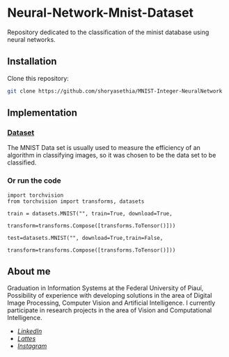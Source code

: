 # Neural-Network-Mnist-Dataset
Repository dedicated to the classification of the minist database using neural networks.

## Installation

Clone this repository:

```bash
git clone https://github.com/shoryasethia/MNIST-Integer-NeuralNetwork
```

## Implementation

### [Dataset](https://www.tensorflow.org/datasets/catalog/mnist)

The MNIST Data set is usually used to measure the efficiency of an algorithm in classifying images, so it was chosen to be the data set to be classified.
### Or run the code
```
import torchvision
from torchvision import transforms, datasets

train = datasets.MNIST("", train=True, download=True,
                       transform=transforms.Compose([transforms.ToTensor()]))

test=datasets.MNIST("", download=True,train=False,
                    transform=transforms.Compose([transforms.ToTensor()]))
```



## About me

Graduation in Information Systems at the Federal University of Piauí, Possibility of experience with developing solutions in the area of Digital Image Processing, Computer Vision and Artificial Intelligence. I currently participate in research projects in the area of Vision and Computational Intelligence.

- [*LinkedIn*](https://www.linkedin.com/in/ryan-sales-2b10141a6/)
- [*Lattes*](http://lattes.cnpq.br/6944781068896428)
- [*Instagram*](https://www.instagram.com/sales.ryann/?hl=pt-br)
